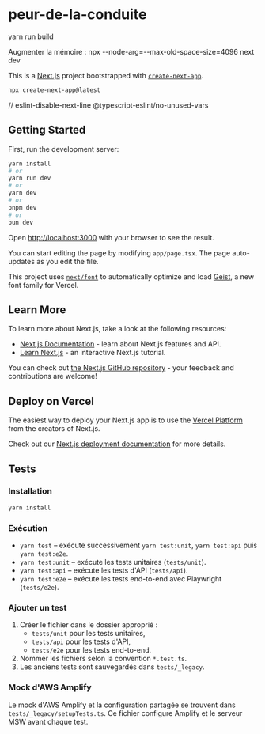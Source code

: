 # peur-de-la-conduite

yarn run build

Augmenter la mémoire : npx --node-arg=--max-old-space-size=4096 next dev

This is a [Next.js](https://nextjs.org) project bootstrapped with [`create-next-app`](https://nextjs.org/docs/app/api-reference/cli/create-next-app).

```bash
npx create-next-app@latest
```

// eslint-disable-next-line @typescript-eslint/no-unused-vars

## Getting Started

First, run the development server:

```bash
yarn install
# or
yarn run dev
# or
yarn dev
# or
pnpm dev
# or
bun dev
```

Open [http://localhost:3000](http://localhost:3000) with your browser to see the result.

You can start editing the page by modifying `app/page.tsx`. The page auto-updates as you edit the file.

This project uses [`next/font`](https://nextjs.org/docs/app/building-your-application/optimizing/fonts) to automatically optimize and load [Geist](https://vercel.com/font), a new font family for Vercel.

## Learn More

To learn more about Next.js, take a look at the following resources:

- [Next.js Documentation](https://nextjs.org/docs) - learn about Next.js features and API.
- [Learn Next.js](https://nextjs.org/learn) - an interactive Next.js tutorial.

You can check out [the Next.js GitHub repository](https://github.com/vercel/next.js) - your feedback and contributions are welcome!

## Deploy on Vercel

The easiest way to deploy your Next.js app is to use the [Vercel Platform](https://vercel.com/new?utm_medium=default-template&filter=next.js&utm_source=create-next-app&utm_campaign=create-next-app-readme) from the creators of Next.js.

Check out our [Next.js deployment documentation](https://nextjs.org/docs/app/building-your-application/deploying) for more details.

## Tests

### Installation

```bash
yarn install
```

### Exécution

- `yarn test` – exécute successivement `yarn test:unit`, `yarn test:api` puis `yarn test:e2e`.
- `yarn test:unit` – exécute les tests unitaires (`tests/unit`).
- `yarn test:api` – exécute les tests d'API (`tests/api`).
- `yarn test:e2e` – exécute les tests end-to-end avec Playwright (`tests/e2e`).

### Ajouter un test

1. Créer le fichier dans le dossier approprié :
    - `tests/unit` pour les tests unitaires,
    - `tests/api` pour les tests d'API,
    - `tests/e2e` pour les tests end-to-end.
2. Nommer les fichiers selon la convention `*.test.ts`.
3. Les anciens tests sont sauvegardés dans `tests/_legacy`.

### Mock d'AWS Amplify

Le mock d'AWS Amplify et la configuration partagée se trouvent dans `tests/_legacy/setupTests.ts`.
Ce fichier configure Amplify et le serveur MSW avant chaque test.
